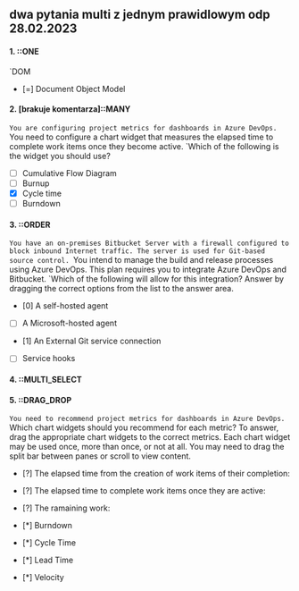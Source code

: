 ##   dwa pytania multi z jednym prawidlowym odp 28.02.2023

#### 1. ::ONE
`DOM

- [=] Document Object Model

#### 2. [brakuje komentarza]::MANY
`You are configuring project metrics for dashboards in Azure DevOps.
`You need to configure a chart widget that measures the elapsed time to complete work items once they become active.
`Which of the following is the widget you should use?

- [ ] Cumulative Flow Diagram
- [ ] Burnup
- [x] Cycle time
- [ ] Burndown

#### 3. ::ORDER
`You have an on-premises Bitbucket Server with a firewall configured to block inbound Internet traffic. The server is used for Git-based source control.
`You intend to manage the build and release processes using Azure DevOps. This plan requires you to integrate Azure DevOps and Bitbucket.
`Which of the following will allow for this integration? Answer by dragging the correct options from the list to the answer area.

- [0] A self-hosted agent
- [ ] A Microsoft-hosted agent
- [1] An External Git service connection
- [ ] Service hooks

#### 4. ::MULTI_SELECT


#### 5. ::DRAG_DROP
`You need to recommend project metrics for dashboards in Azure DevOps.
`Which chart widgets should you recommend for each metric? To answer, drag the appropriate chart widgets to the correct metrics. Each chart widget may be used once, more than once, or not at all. You may need to drag the split bar between panes or scroll to view content.

- [?] The elapsed time from the creation of work items of their completion:

- [?] The elapsed time to complete work items once they are active: 

- [?] The ramaining work: 

- [*] Burndown
- [*] Cycle Time
- [*] Lead Time
- [*] Velocity
